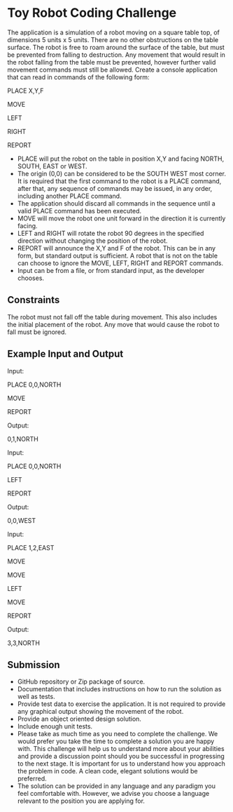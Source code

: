 Toy Robot Coding Challenge
==========================

The application is a simulation of a robot moving on a square table top, of dimensions 5 units x 5 units. There are no other obstructions on the table surface. The robot is free to roam around the surface of the table, but must be prevented from falling to destruction. Any movement that would result in the robot falling from the table must be prevented, however further valid movement commands must still be allowed.
Create a console application that can read in commands of the following form:

PLACE X,Y,F

MOVE

LEFT

RIGHT

REPORT

* PLACE will put the robot on the table in position X,Y and facing NORTH, SOUTH, EAST or WEST.
* The origin (0,0) can be considered to be the SOUTH WEST most corner. It is required that the first command to the robot is a PLACE command, after that, any sequence of commands may be issued, in any order, including another PLACE command.
* The application should discard all commands in the sequence until a valid PLACE command has been executed.
* MOVE will move the robot one unit forward in the direction it is currently facing.
* LEFT and RIGHT will rotate the robot 90 degrees in the specified direction without changing the position of the robot.
* REPORT will announce the X,Y and F of the robot. This can be in any form, but standard output is sufficient. A robot that is not on the table can choose to ignore the MOVE, LEFT, RIGHT and REPORT commands.
* Input can be from a file, or from standard input, as the developer chooses.

Constraints
-----------
The robot must not fall off the table during movement. This also includes the initial placement of the robot. Any move that would cause the robot to fall must be ignored.

Example Input and Output
------------------------

Input:

PLACE 0,0,NORTH

MOVE

REPORT

Output:

0,1,NORTH


Input:

PLACE 0,0,NORTH

LEFT

REPORT

Output:

0,0,WEST


Input:

PLACE 1,2,EAST

MOVE

MOVE

LEFT

MOVE

REPORT

Output:

3,3,NORTH

Submission
----------
* GitHub repository or Zip package of source.
* Documentation that includes instructions on how to run the solution as well as tests.
* Provide test data to exercise the application. It is not required to provide any graphical output showing the movement of the robot.
* Provide an object oriented design solution.
* Include enough unit tests.
* Please take as much time as you need to complete the challenge. We would prefer you take the time to complete a solution you are happy with. This challenge will help us to understand more about your abilities and provide a discussion point should you be successful in progressing to the next stage. It is important for us to understand how you approach the problem in code. A clean code, elegant solutions would be preferred.
* The solution can be provided in any language and any paradigm you feel comfortable with. However, we advise you choose a language relevant to the position you are applying for.
